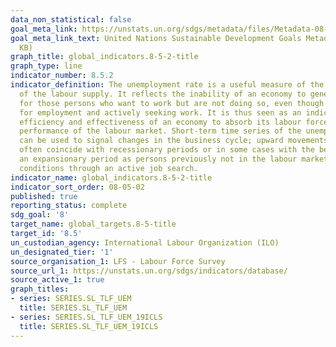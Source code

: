 ```yaml
---
data_non_statistical: false
goal_meta_link: https://unstats.un.org/sdgs/metadata/files/Metadata-08-05-02.pdf
goal_meta_link_text: United Nations Sustainable Development Goals Metadata (PDF 383
  KB)
graph_title: global_indicators.8-5-2-title
graph_type: line
indicator_number: 8.5.2
indicator_definition: The unemployment rate is a useful measure of the underutilization
  of the labour supply. It reflects the inability of an economy to generate employment
  for those persons who want to work but are not doing so, even though they are available
  for employment and actively seeking work. It is thus seen as an indicator of the
  efficiency and effectiveness of an economy to absorb its labour force and of the
  performance of the labour market. Short-term time series of the unemployment rate
  can be used to signal changes in the business cycle; upward movements in the indicator
  often coincide with recessionary periods or in some cases with the beginning of
  an expansionary period as persons previously not in the labour market begin to test
  conditions through an active job search.
indicator_name: global_indicators.8-5-2-title
indicator_sort_order: 08-05-02
published: true
reporting_status: complete
sdg_goal: '8'
target_name: global_targets.8-5-title
target_id: '8.5'
un_custodian_agency: International Labour Organization (ILO)
un_designated_tier: '1'
source_organisation_1: LFS - Labour Force Survey
source_url_1: https://unstats.un.org/sdgs/indicators/database/
source_active_1: true
graph_titles:
- series: SERIES.SL_TLF_UEM
  title: SERIES.SL_TLF_UEM
- series: SERIES.SL_TLF_UEM_19ICLS
  title: SERIES.SL_TLF_UEM_19ICLS 
---
```

